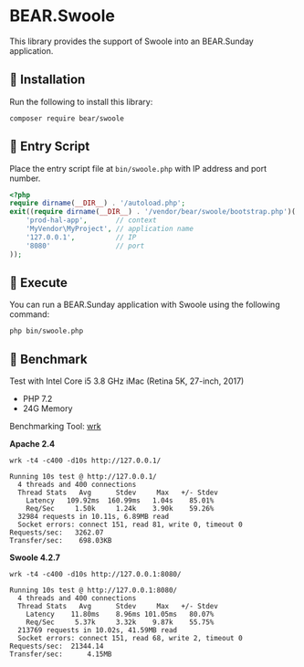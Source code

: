 # BEAR.Swoole

This library provides the support of Swoole into an BEAR.Sunday application.

##  🚀 Installation

Run the following to install this library:

    composer require bear/swoole


## 🚀 Entry Script

Place the entry script file at `bin/swoole.php` with IP address and port number.

```php
<?php
require dirname(__DIR__) . '/autoload.php';
exit((require dirname(__DIR__) . '/vendor/bear/swoole/bootstrap.php')(
    'prod-hal-app',       // context
    'MyVendor\MyProject', // application name
    '127.0.0.1',          // IP
    '8080'                // port
));
```


## 🚀 Execute

You can run a BEAR.Sunday application with Swoole using the following command:


    php bin/swoole.php

## 🚀 Benchmark

Test with Intel Core i5 3.8 GHz iMac (Retina 5K, 27-inch, 2017)

* PHP 7.2
 * 24G Memory

Benchmarking Tool: [wrk](https://github.com/wg/wrk)

**Apache 2.4**

```
wrk -t4 -c400 -d10s http://127.0.0.1/

Running 10s test @ http://127.0.0.1/
  4 threads and 400 connections
  Thread Stats   Avg      Stdev     Max   +/- Stdev
    Latency   109.92ms  160.99ms   1.04s    85.01%
    Req/Sec     1.50k     1.24k    3.90k    59.26%
  32984 requests in 10.11s, 6.89MB read
  Socket errors: connect 151, read 81, write 0, timeout 0
Requests/sec:   3262.07
Transfer/sec:    698.03KB
```

**Swoole 4.2.7**

```
wrk -t4 -c400 -d10s http://127.0.0.1:8080/

Running 10s test @ http://127.0.0.1:8080/
  4 threads and 400 connections
  Thread Stats   Avg      Stdev     Max   +/- Stdev
    Latency    11.80ms    8.96ms 101.05ms   80.07%
    Req/Sec     5.37k     3.32k    9.87k    55.75%
  213769 requests in 10.02s, 41.59MB read
  Socket errors: connect 151, read 68, write 2, timeout 0
Requests/sec:  21344.14
Transfer/sec:      4.15MB
```
